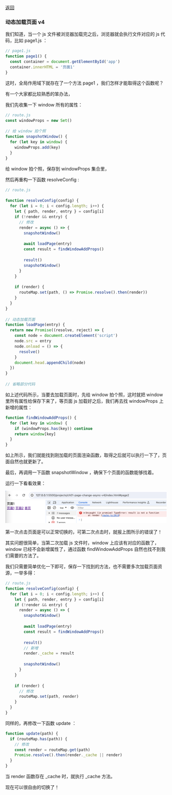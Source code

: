 [返回](/README.md)

### 动态加载页面 v4

我们知道，当一个 js 文件被浏览器加载完之后，浏览器就会执行文件对应的 js 代码，比如 page1.js ：

```js
// page1.js
function page1() {
  const container = document.getElementById('app')
  container.innerHTML = '页面1'
}
```

这时，全局作用域下就存在了一个方法 page1 ，我们怎样才能取得这个函数呢？

有一个大家都比较熟悉的笨办法，

我们先收集一下 window 所有的属性：

```js
// route.js
const windowProps = new Set()

// 给 window 拍个照
function snapshotWindow() {
  for (let key in window) {
    windowProps.add(key)
  }
}
```

给 window 拍个照，保存到 windowProps 集合里，

然后再重构一下函数 resolveConfig :

```js
// route.js

function resolveConfig(config) {
  for (let i = 0; i < config.length; i++) {
    let { path, render, entry } = config[i]
    if (!render && entry) {
      // 修改
      render = async () => {
        snapshotWindow()

        await loadPage(entry)
        const result = findWindowAddProps()

        result()
        snapshotWindow()
      }
    }

    if (render) {
      routeMap.set(path, () => Promise.resolve().then(render))
    }
  }
}

// 动态加载页面
function loadPage(entry) {
  return new Promise((resolve, reject) => {
    const node = document.createElement('script')
    node.src = entry
    node.onload = () => {
      resolve()
    }
    document.head.appendChild(node)
  })
}

// 省略部分代码
```

如上述代码所示，当要去加载页面时，先给 window 拍个照，这时就把 window 里所有属性给保存下来了，等页面 js 加载好之后，我们再去找 windowProps 上新增的属性：

```js
function findWindowAddProps() {
  for (let key in window) {
    if (windowProps.has(key)) continue
    return window[key]
  }
}
```

如上所示，我们就能找到刚加载的页面渲染函数，取得之后就可以执行一下了，页面自然也就更新了。

最后，再调用一下函数 snapshotWindow ，确保下个页面的函数能够找着。

运行一下看看效果：

![图片](../images/ch01/img009.png)

第一次点击页面是可以正常切换的，可第二次点击时，就报上图所示的错误了！

其实问题很简单，当第二次加载 js 文件时，window 上应该有对应的函数了，window 已经不会新增属性了，通过函数 findWindowAddProps 自然也找不到我们需要的方法了。

我们只需要简单优化一下即可，保存一下找到的方法，也不需要多次加载页面资源，一举多得：

```js
// route.js
function resolveConfig(config) {
  for (let i = 0; i < config.length; i++) {
    let { path, render, entry } = config[i]
    if (!render && entry) {
      render = async () => {
        snapshotWindow()

        await loadPage(entry)
        const result = findWindowAddProps()

        result()
        // 新增
        render._cache = result

        snapshotWindow()
      }
    }

    if (render) {
      // 修改
      routeMap.set(path, render)
    }
  }
}
```

同样的，再修改一下函数 update ：

```js
function update(path) {
  if (routeMap.has(path)) {
    // 修改
    const render = routeMap.get(path)
    Promise.resolve().then(render._cache || render)
  }
}
```

当 render 函数存在 \_cache 时，就执行 \_cache 方法。

现在可以很自由的切换了！
